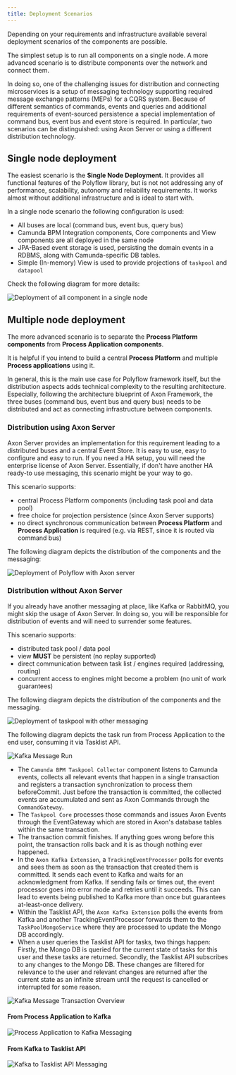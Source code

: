 ```yaml
---
title: Deployment Scenarios
---
```

Depending on your requirements and infrastructure available several deployment scenarios of the components are possible.

The simplest setup is to run all components on a single node. A more advanced scenario is to distribute components over the network and connect them.

In doing so, one of the challenging issues for distribution and connecting microservices is a setup of messaging technology
supporting required message exchange patterns (MEPs) for a CQRS system. Because of different semantics of commands,
events and queries and additional requirements of event-sourced persistence a special implementation of
command bus, event bus and event store is required. In particular, two scenarios can be distinguished: using Axon Server
or using a different distribution technology.

## Single node deployment

The easiest scenario is the **Single Node Deployment**. It provides all functional features of the Polyflow library, but is not not addressing any of performance, scalability, autonomy and reliability requirements. It works almost without additional infrastructure and is ideal to start with.

In a single node scenario the following configuration is used:

* All buses are local (command bus, event bus, query bus)
* Camunda BPM Integration components, Core components and View components are all deployed in the same node
* JPA-Based event storage is used, persisting the domain events in a RDBMS, along with Camunda-specific DB tables.
* Simple (In-memory) View is used to provide projections of `taskpool` and `datapool`

Check the following diagram for more details:

![Deployment of all component in a single node](../img/deployment-single.png)

## Multiple node deployment

The more advanced scenario is to separate the **Process Platform components** from **Process Application components**.

It is helpful if you intend to build a central **Process Platform** and multiple **Process applications** using it.

In general, this is the main use case for Polyflow framework itself, but the distribution aspects adds technical complexity to the resulting architecture. Especially, following the architecture blueprint of Axon Framework, the three buses (command bus, event bus and query bus) needs to be distributed and act as connecting infrastructure between components.

### Distribution using Axon Server

Axon Server provides an implementation for this requirement leading to a distributed buses and a central Event Store. It is easy to use, easy to configure and easy to run. If you need a HA setup, you will need the enterprise license of Axon Server. Essentially, if don't have another HA ready-to use messaging, this scenario might be your way to go.

This scenario supports:

-  central Process Platform components (including task pool and data pool)
-  free choice for projection persistence (since Axon Server supports)
-  no direct synchronous communication between **Process Platform** and **Process Application** is required (e.g. via REST, since it is routed via command bus)

The following diagram depicts the distribution of the components and the messaging:

![Deployment of Polyflow with Axon server](../img/deployment-axon-server.png)

### Distribution without Axon Server

If you already have another messaging at place, like Kafka or RabbitMQ, you might skip the usage of Axon Server. In doing so, you will be responsible for distribution of events and will need to surrender some features.

This scenario supports:

-  distributed task pool / data pool
-  view **MUST** be persistent (no replay supported)
-  direct communication between task list / engines required (addressing, routing)
-  concurrent access to engines might become a problem (no unit of work guarantees)

The following diagram depicts the distribution of the components and the messaging.

![Deployment of taskpool with other messaging](../img/deployment-messaging.png)

The following diagram depicts the task run from Process Application to the end user, consuming it via Tasklist API.

![Kafka Message Run](../img/scenario_kafka_messaging_overview.png)

- The `Camunda BPM Taskpool Collector` component listens to Camunda events, collects all relevant events that happen in a single transaction and registers a transaction synchronization to process them beforeCommit. Just before the transaction is committed, the collected events are accumulated and sent as Axon Commands through the `CommandGateway`.
- The `Taskpool Core` processes those commands and issues Axon Events through the EventGateway which are stored in Axon's database tables within the same transaction.
- The transaction commit finishes. If anything goes wrong before this point, the transaction rolls back and it is as though nothing ever happened.
- In the `Axon Kafka Extension`, a `TrackingEventProcessor` polls for events and sees them as soon as the transaction that created them is committed. It sends each event to Kafka and waits for an acknowledgment from Kafka. If sending fails or times out, the event processor goes into error mode and retries until it succeeds. This can lead to events being published to Kafka more than once but guarantees at-least-once delivery.
- Within the Tasklist API, the `Axon Kafka Extension` polls the events from Kafka and another TrackingEventProcessor forwards them to the `TaskPoolMongoService` where they are processed to update the Mongo DB accordingly.
- When a user queries the Tasklist API for tasks, two things happen: Firstly, the Mongo DB is queried for the current state of tasks for this user and these tasks are returned. Secondly, the Tasklist API subscribes to any changes to the Mongo DB. These changes are filtered for relevance to the user and relevant changes are returned after the current state as an infinite stream until the request is cancelled or interrupted for some reason.

![Kafka Message Transaction Overview](../img/scenario_kafka_messaging_tx_view.png)

#### From Process Application to Kafka

![Process Application to Kafka Messaging](../img/scenario_process_application_to_kafka_detail.png)

#### From Kafka to Tasklist API

![Kafka to Tasklist API Messaging](../img/scenario_kafka_to_tasklist_detail.png)
